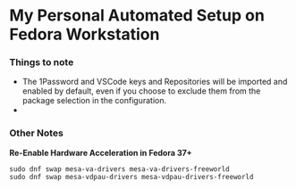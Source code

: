 # My Personal Automated Setup on Fedora Workstation 

### Things to note
- The 1Password and VSCode keys and Repositories will be imported and enabled by default, even if you choose to exclude them from the package selection in the configuration.
- 

### Other Notes
[//]: # (If this area becomes too big, move it to a separate file and link.)
**Re-Enable Hardware Acceleration in Fedora 37+**
```
sudo dnf swap mesa-va-drivers mesa-va-drivers-freeworld
sudo dnf swap mesa-vdpau-drivers mesa-vdpau-drivers-freeworld
```

